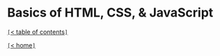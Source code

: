 # Basics of HTML, CSS, & JavaScript

[`[`< table of contents`]`](code201.md)

[`[`< home`]`](README.md)
